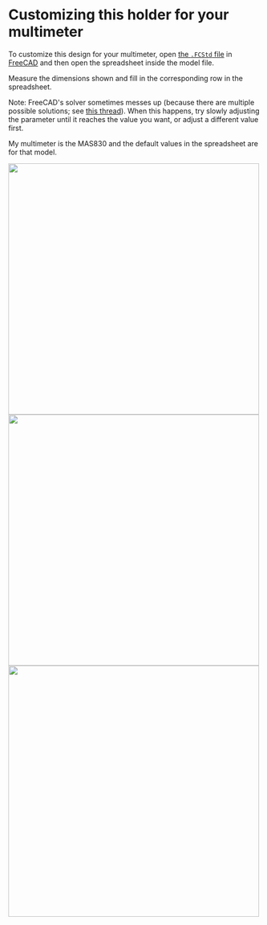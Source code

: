 # Customizing this holder for your multimeter
To customize this design for your multimeter, open [the `.FCStd` file](multimeter%20skadis%20v2.FCStd) in [FreeCAD](https://www.freecad.org/) and then open the spreadsheet inside the model file.

Measure the dimensions shown and fill in the corresponding row in the spreadsheet.

Note: FreeCAD's solver sometimes messes up (because there are multiple possible solutions; see [this thread](https://forum.freecad.org/viewtopic.php?t=25615)). When this happens, try slowly adjusting the parameter until it reaches the value you want, or adjust a different value first.

My multimeter is the MAS830 and the default values in the spreadsheet are for that model.

<img src="https://user-images.githubusercontent.com/184773/221450294-0ef4b90a-14fd-4439-b3c2-b2a31e965a76.jpg" height="500px"> <img src="https://user-images.githubusercontent.com/184773/221450310-a85bedd3-5b67-4faf-9d6f-39e41022ac55.jpg" height="500px"> <img src="https://user-images.githubusercontent.com/184773/221450314-bdf9461d-d99f-457c-b16e-2081f7594896.jpg" height="500px">
